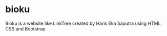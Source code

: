 # bioku

Bioku is a website like LinkTree created by Haris Eka Saputra using HTML, CSS and Bootstrap


